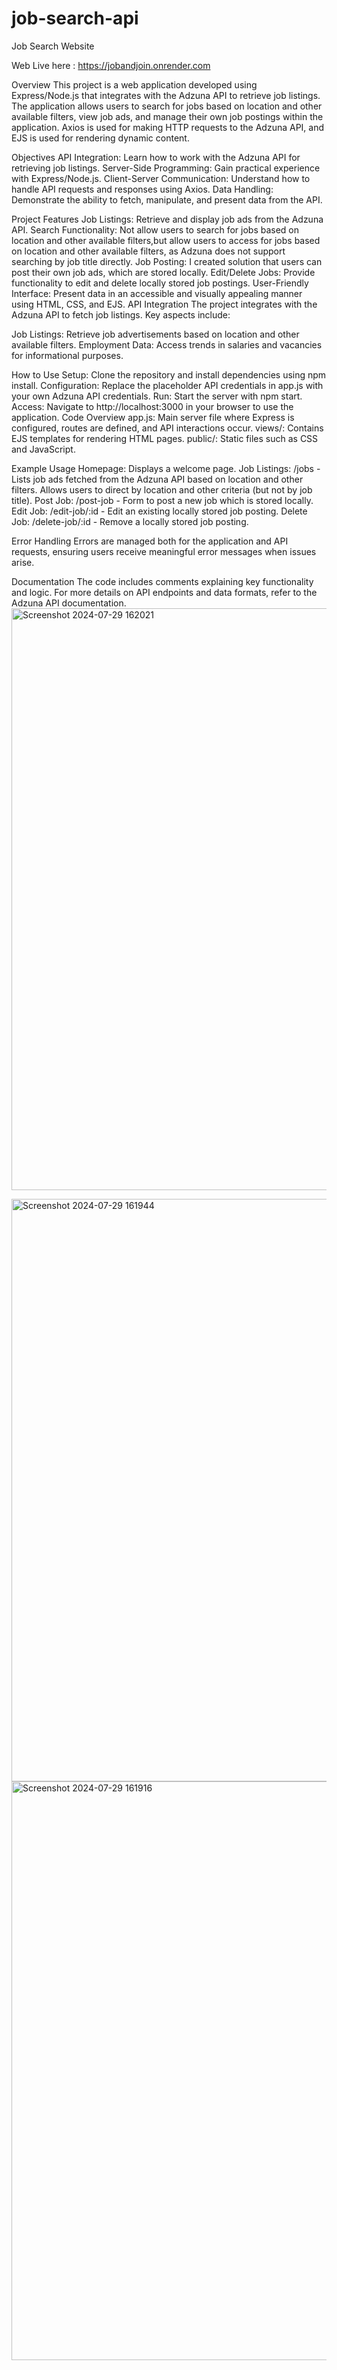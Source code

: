 # job-search-api
Job Search Website

Web Live here : https://jobandjoin.onrender.com

Overview
This project is a web application developed using Express/Node.js that integrates with the Adzuna API to retrieve job listings. The application allows users to search for jobs based on location and other available filters, view job ads, and manage their own job postings within the application. Axios is used for making HTTP requests to the Adzuna API, and EJS is used for rendering dynamic content.

Objectives
API Integration: Learn how to work with the Adzuna API for retrieving job listings.
Server-Side Programming: Gain practical experience with Express/Node.js.
Client-Server Communication: Understand how to handle API requests and responses using Axios.
Data Handling: Demonstrate the ability to fetch, manipulate, and present data from the API.

Project Features
Job Listings: Retrieve and display job ads from the Adzuna API.
Search Functionality: Not allow users to search for jobs based on location and other available filters,but allow users to access for jobs based on location and other available filters, as Adzuna does not support searching by job title directly.
Job Posting: I created solution that users can post their own job ads, which are stored locally.
Edit/Delete Jobs: Provide functionality to edit and delete locally stored job postings.
User-Friendly Interface: Present data in an accessible and visually appealing manner using HTML, CSS, and EJS.
API Integration
The project integrates with the Adzuna API to fetch job listings. Key aspects include:

Job Listings: Retrieve job advertisements based on location and other available filters.
Employment Data: Access trends in salaries and vacancies for informational purposes.

How to Use
Setup: Clone the repository and install dependencies using npm install.
Configuration: Replace the placeholder API credentials in app.js with your own Adzuna API credentials.
Run: Start the server with npm start.
Access: Navigate to http://localhost:3000 in your browser to use the application.
Code Overview
app.js: Main server file where Express is configured, routes are defined, and API interactions occur.
views/: Contains EJS templates for rendering HTML pages.
public/: Static files such as CSS and JavaScript.

Example Usage
Homepage: Displays a welcome page.
Job Listings: /jobs - Lists job ads fetched from the Adzuna API based on location and other filters. Allows users to direct by location and other criteria (but not by job title).
Post Job: /post-job - Form to post a new job which is stored locally.
Edit Job: /edit-job/:id - Edit an existing locally stored job posting.
Delete Job: /delete-job/:id - Remove a locally stored job posting.

Error Handling
Errors are managed both for the application and API requests, ensuring users receive meaningful error messages when issues arise.

Documentation
The code includes comments explaining key functionality and logic. For more details on API endpoints and data formats, refer to the Adzuna API documentation.
<img width="931" alt="Screenshot 2024-07-29 162021" src="https://github.com/user-attachments/assets/aaa52784-cae5-4cc6-b21a-3091706c02b5">

<img width="932" alt="Screenshot 2024-07-29 161944" src="https://github.com/user-attachments/assets/f6e4f77d-d1f4-482a-9e3c-9d580535b98a">

<img width="926" alt="Screenshot 2024-07-29 161916" src="https://github.com/user-attachments/assets/1990524e-4cd5-41d4-8d15-3fd1b54679fd">


